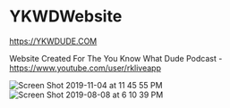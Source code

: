 # YKWDWebsite
https://YKWDUDE.COM

Website Created For The You Know What Dude Podcast - https://www.youtube.com/user/rkliveapp

![Screen Shot 2019-11-04 at 11 45 55 PM](https://user-images.githubusercontent.com/43025563/68179290-55522900-ff5d-11e9-8c93-6e76f184c780.png)
![Screen Shot 2019-08-08 at 6 10 39 PM](https://user-images.githubusercontent.com/43025563/62741162-f8031600-ba07-11e9-952e-de7a2274fc8c.png)
